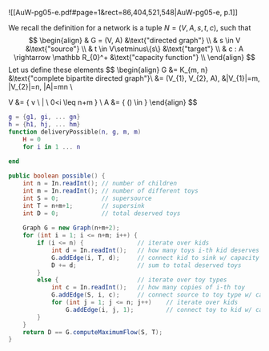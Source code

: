 
![[AuW-pg05-e.pdf#page=1&rect=86,404,521,548|AuW-pg05-e, p.1]]


We recall the definition for a network is a tuple $N = (V, A, s, t, c)$, such that
$$
\begin{align}
& G = (V, A) &\text{"directed graph"} \\
& s \in V &\text{"source"} \\
& t \in V\setminus\{s\} &\text{"target"} \\
& c : A \rightarrow \mathbb R_{0}^+ &\text{"capacity function"} \\
\end{align}
$$
Let us define these elements
$$
\begin{align}
G &= K_{m, n} &\text{"complete bipartite directed graph"}\\
&= (V_{1}, V_{2}, A), &|V_{1}|=m, |V_{2}|=n, |A|=mn \\


V &= \{ v \ | \ 0<i \leq n+m \} \\
A &= \{ () \in \}
\end{align}
$$





```lua
g = {g1, gi, ... gn} 
h = {h1, hj, ... hm}
function deliveryPossible(n, g, m, m)
	H = 0
	for i in 1 ... n
	
end
```


```java
public boolean possible() {
	int n = In.readInt(); // number of children
	int m = In.readInt(); // number of different toys
	int S = 0;            // supersource
	int T = n+m+1;        // supersink
	int D = 0;            // total deserved toys
      
	Graph G = new Graph(n+m+2);
	for (int i = 1; i <= n+m; i++) {
		if (i <= n) {             	// iterate over kids
			int d = In.readInt();   // how many toys i-th kid deserves
			G.addEdge(i, T, d);     // connect kid to sink w/ capacity d
			D += d;                 // sum to total deserved toys
		}
		else {                    	// iterate over toy types
			int c = In.readInt();   // how many copies of i-th toy
			G.addEdge(S, i, c);     // connect source to toy type w/ capacity c
			for (int j = 1; j <= n; j++)	// iterate over kids
				G.addEdge(i, j, 1);         // connect toy to kid w/ capacity c
		}
	}
	return D == G.computeMaximumFlow(S, T);
}
```

